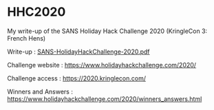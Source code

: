 # HHC2020
My write-up of the SANS Holiday Hack Challenge 2020 (KringleCon 3: French Hens)

Write-up : <a href="https://github.com/Jeroen-SEC/HHC2020/blob/main/SANS-HolidayHackChallenge-2020.pdf">SANS-HolidayHackChallenge-2020.pdf</a>

Challenge website : https://www.holidayhackchallenge.com/2020/

Challenge access : https://2020.kringlecon.com/

Winners and Answers : https://www.holidayhackchallenge.com/2020/winners_answers.html
